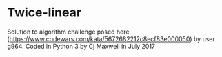 # Twice-linear
Solution to algorithm challenge posed here (https://www.codewars.com/kata/5672682212c8ecf83e000050) by user g964. Coded in Python 3 by Cj Maxwell in July 2017
